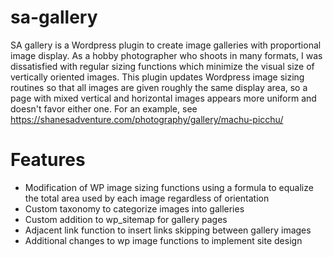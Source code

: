# sa-gallery

SA gallery is a Wordpress plugin to create image galleries with proportional image display. As a hobby photographer who shoots in many formats, I was dissatisfied with regular sizing functions which minimize the visual size of vertically oriented images. This plugin updates Wordpress image sizing routines so that all images are given roughly the same display area, so a page with mixed vertical and horizontal images appears more uniform and doesn't favor either one. For an example, see https://shanesadventure.com/photography/gallery/machu-picchu/

# Features
* Modification of WP image sizing functions using a formula to equalize the total area used by each image regardless of orientation
* Custom taxonomy to categorize images into galleries
* Custom addition to wp_sitemap for gallery pages
* Adjacent link function to insert links skipping between gallery images
* Additional changes to wp image functions to implement site design
